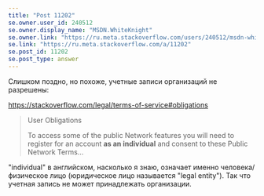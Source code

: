 ```yaml
---
title: "Post 11202"
se.owner.user_id: 240512
se.owner.display_name: "MSDN.WhiteKnight"
se.owner.link: "https://ru.meta.stackoverflow.com/users/240512/msdn-whiteknight"
se.link: "https://ru.meta.stackoverflow.com/a/11202"
se.post_id: 11202
se.post_type: answer
---
```

<p>Слишком поздно, но похоже, учетные записи организаций не разрешены:</p>
<p><a href="https://stackoverflow.com/legal/terms-of-service#obligations">https://stackoverflow.com/legal/terms-of-service#obligations</a></p>
<blockquote>
<p>User Obligations</p>
<p>To access some of the public Network features you will need to register for an account <strong>as an individual</strong> and consent to these Public Network Terms...</p>
</blockquote>
<p>&quot;individual&quot; в английском, насколько я знаю, означает именно человека/физическое лицо (юридическое лицо называется &quot;legal entity&quot;). Так что учетная запись не может принадлежать организации.</p>
